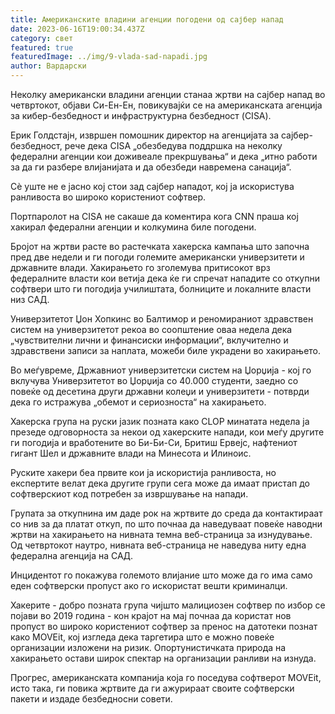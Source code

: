 ```yaml
---
title: Американските владини агенции погодени од сајбер напад
date: 2023-06-16T19:00:34.437Z
category: свет
featured: true
featuredImage: ../img/9-vlada-sad-napadi.jpg
author: Вардарски
---
```

Неколку американски владини агенции станаа жртви на сајбер напад во четвртокот, објави Си-Ен-Ен, повикувајќи се на американската агенција за кибер-безбедност и инфраструктурна безбедност (CISA).

Ерик Голдстајн, извршен помошник директор на агенцијата за сајбер-безбедност, рече дека CISA „обезбедува поддршка на неколку федерални агенции кои доживеале прекршувања“ и дека „итно работи за да ги разбере влијанијата и да обезбеди навремена санација“.

Сè уште не е јасно кој стои зад сајбер нападот, кој ја искористува ранливоста во широко користениот софтвер.

Портпаролот на CISA не сакаше да коментира кога CNN праша кој хакирал федерални агенции и колкумина биле погодени.

Бројот на жртви расте во растечката хакерска кампања што започна пред две недели и ги погоди големите американски универзитети и државните влади. Хакирањето го зголемува притисокот врз федералните власти кои ветија дека ќе ги спречат нападите со откупни софтвери што ги погодија училиштата, болниците и локалните власти низ САД.

Универзитетот Џон Хопкинс во Балтимор и реномираниот здравствен систем на универзитетот рекоа во соопштение оваа недела дека „чувствителни лични и финансиски информации“, вклучително и здравствени записи за наплата, можеби биле украдени во хакирањето.

Во меѓувреме, Државниот универзитетски систем на Џорџија - кој го вклучува Универзитетот во Џорџија со 40.000 студенти, заедно со повеќе од десетина други државни колеџи и универзитети - потврди дека го истражува „обемот и сериозноста“ на хакирањето.

Хакерска група на руски јазик позната како CLOP минатата недела ја презеде одговорноста за некои од хакерските напади, кои меѓу другите ги погодија и вработените во Би-Би-Си, Бритиш Ервејс, нафтениот гигант Шел и државните влади на Минесота и Илиноис.

Руските хакери беа првите кои ја искористија ранливоста, но експертите велат дека другите групи сега може да имаат пристап до софтверскиот код потребен за извршување на напади.

Групата за откупнина им даде рок на жртвите до среда да контактираат со нив за да платат откуп, по што почнаа да наведуваат повеќе наводни жртви на хакирањето на нивната темна веб-страница за изнудување. Од четвртокот наутро, нивната веб-страница не наведува ниту една федерална агенција на САД.

Инцидентот го покажува големото влијание што може да го има само еден софтверски пропуст ако го искористат вешти криминалци.

Хакерите - добро позната група чијшто малициозен софтвер по избор се појави во 2019 година - кон крајот на мај почнаа да користат нов пропуст во широко користениот софтвер за пренос на датотеки познат како MOVEit, кој изгледа дека таргетира што е можно повеќе организации изложени на ризик. Опортунистичката природа на хакирањето остави широк спектар на организации ранливи на изнуда.

Прогрес, американската компанија која го поседува софтверот MOVEit, исто така, ги повика жртвите да ги ажурираат своите софтверски пакети и издаде безбедносни совети.
